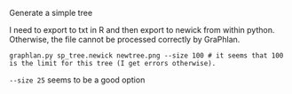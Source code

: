 
Generate a simple tree


I need to export to txt in R and then export to newick from within python.
Otherwise, the file cannot be processed correctly by GraPhlan.


```
graphlan.py sp_tree.newick newtree.png --size 100 # it seems that 100 is the limit for this tree (I get errors otherwise).
```

`--size 25` seems to be a good option
